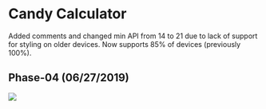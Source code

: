 # Candy Calculator
Added comments and changed min API from 14 to 21 due to lack of support for styling on older devices. Now supports 85% of devices (previously 100%).
## Phase-04 (06/27/2019)
<img src="https://user-images.githubusercontent.com/25170682/60405193-b5a41900-9bbf-11e9-8e66-f65856152992.png">
